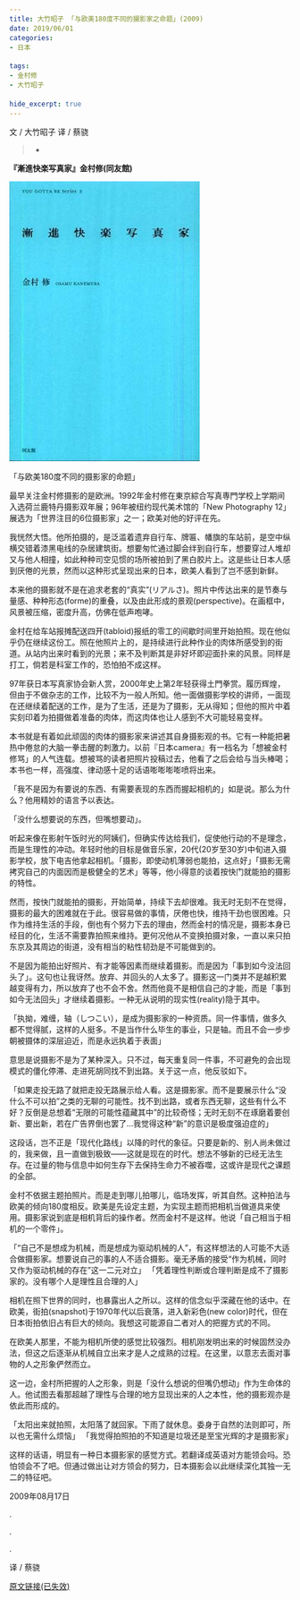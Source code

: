 ```yaml
---
title: 大竹昭子 「与欧美180度不同的摄影家之命题」(2009)
date: 2019/06/01
categories:
- 日本

tags:
- 金村修
- 大竹昭子

hide_excerpt: true
---
```


文 / 大竹昭子
译 / 蔡骁

> -



<!--more-->


 
**『漸進快楽写真家』金村修(同友館)**

![](/images/0044/01.jpg)

「与欧美180度不同的摄影家的命题」

最早关注金村修摄影的是欧洲。1992年金村修在東京綜合写真専門学校上学期间入选荷兰鹿特丹摄影双年展；96年被纽约现代美术馆的「New Photography 12」展选为「世界注目的6位摄影家」之一；欧美对他的好评在先。

我恍然大悟。他所拍摄的，是泛滥着遗弃自行车、牌匾、幡旗的车站前，是空中纵横交错着漆黑电线的杂居建筑街。想要匆忙通过脚会绊到自行车，想要穿过人堆却又与他人相撞，如此种种司空见惯的场所被拍到了黑白胶片上。这是些让日本人感到厌倦的光景，然而以这种形式呈现出来的日本，欧美人看到了岂不感到新鲜。

本来他的摄影就不是在追求老套的“真实”(リアルさ)。照片中传达出来的是节奏与量感、种种形态(forme)的重叠，以及由此形成的景观(perspective)。在画框中，风景被压缩，密度升高，仿佛在低声咆哮。

金村在给车站报摊配送四开(tabloid)报纸的零工的间歇时间里开始拍照。现在他似乎仍在继续这份工。照在他照片上的，是持续进行此种作业的肉体所感受到的街道。从站内出来时看到的光景；来不及判断其是非好坏即迎面扑来的风景。同样是打工，倘若是科室工作的，恐怕拍不成这样。

97年获日本写真家协会新人赏，2000年史上第2年轻获得土門拳赏。履历辉煌，但由于不做杂志的工作，比较不为一般人所知。他一面做摄影学校的讲师，一面现在还继续着配送的工作，是为了生活，还是为了摄影，无从得知；但他的照片中着实刻印着为拍摄做着准备的肉体，而这肉体也让人感到不大可能轻易变样。

本书就是有着如此顽固的肉体的摄影家来讲述其自身摄影观的书。它有一种能把暑热中倦怠的大脑一拳击醒的刺激力。以前『日本camera』有一档名为「想被金村修骂」的人气连载。想被骂的读者把照片投稿过去，他看了之后会给与当头棒喝；本书也一样，高强度、律动感十足的话语嘭嘭嘭嘭喷将出来。

「我不是因为有要说的东西、有需要表现的东西而握起相机的」如是说。那么为什么？他用精妙的语言予以表达。

「没什么想要说的东西，但嘴想要动」。

听起来像在影射午饭时光的阿姨们，但确实传达给我们，促使他行动的不是理念，而是生理性的冲动。年轻时他的目标是做音乐家，20代(20岁至30岁)中旬进入摄影学校，放下电吉他拿起相机。「摄影，即使动机薄弱也能拍，这点好」「摄影无需拷究自己的内面因而是极健全的艺术」等等，他小得意的谈着按快门就能拍的摄影的特性。

然而，按快门就能拍的摄影，开始简单，持续下去却很难。我无时无刻不在觉得，摄影的最大的困难就在于此。很容易做的事情，厌倦也快，维持干劲也很困难。只作为维持生活的手段，倒也有个努力下去的理由，然而金村的情况是，摄影本身已经目的化，生活不需要靠拍照来维持。更何况他从不变换拍摄对象，一直以来只拍东京及其周边的街道，没有相当的粘性韧劲是不可能做到的。

不是因为能拍出好照片、有才能等因素而继续着摄影。而是因为「事到如今没法回头了」。这句也让我讶然。放弃、并回头的人太多了。摄影这一门类并不是越积累越变得有力，所以放弃了也不会不舍。然而他竟不是相信自己的才能，而是「事到如今无法回头」才继续着摄影。一种无从说明的现实性(reality)隐于其中。

「执拗，难缠，轴（しつこい），是成为摄影家的一种资质。同一件事情，做多久都不觉得腻，这样的人挺多。不是当作什么毕生的事业，只是轴。而且不会一步步朝被摄体的深层迫近，而是永远执着于表面」

意思是说摄影不是为了某种深入。只不过，每天重复同一件事，不可避免的会出现模式的僵化停滞、走进死胡同找不到出路。关于这一点，他反驳如下。

「如果走投无路了就把走投无路展示给人看。这是摄影家。而不是要展示什么“没什么不可以拍”之类的无聊的可能性。找不到出路，或者东西无聊，这些有什么不好？反倒是总想着“无限的可能性蕴藏其中”的比较奇怪；无时无刻不在琢磨着要创新、要出新，若在广告界倒也罢了...我觉得这种“新”的意识是极度强迫症的」

这段话，岂不正是「现代化路线」以降的时代的象征。只要是新的、别人尚未做过的，我来做，且一直做到极致——这就是现在的时代。想法不够新的已经无法生存。在过量的物与信息中如何生存下去保持生命力不被吞噬，这或许是现代之课题的全部。

金村不依据主题拍照片。而是走到哪儿拍哪儿，临场发挥，听其自然。这种拍法与欧美的倾向180度相反。欧美是先设定主题，为实现主题而把相机当做道具来使用。摄影家说到底是相机背后的操作者。然而金村不是这样。他说「自己相当于相机的一个零件」。

「“自己不是想成为机械，而是想成为驱动机械的人”，有这样想法的人可能不大适合做摄影家。想要说自己的事的人不适合摄影。毫无矛盾的接受“作为机械，同时又作为驱动机械的存在”这一二元对立」
「凭着理性判断或合理判断是成不了摄影家的。没有哪个人是理性且合理的人」

相机在照下世界的同时，也暴露出人之所以。这样的信念似乎深藏在他的话中。在欧美，街拍(snapshot)于1970年代以后衰落，进入新彩色(new color)时代，但在日本街拍依旧占有巨大的倾向。我想这可能源自二者对人的把握方式的不同。

在欧美人那里，不能为相机所使的感觉比较强烈。相机刚发明出来的时候固然没办法，但这之后逐渐从机械自立出来才是人之成熟的过程。在这里，以意志去面对事物的人之形象俨然而立。

这一边，金村所把握的人之形象，则是「没什么想说的但嘴仍想动」作为生命体的人。他试图去看那超越了理性与合理的地方显现出来的人之本性，他的摄影观亦是依此而形成的。

「太阳出来就拍照，太阳落了就回家。下雨了就休息。委身于自然的法则即可，所以也无需什么烦恼」
「我觉得拍照拍的不知道是垃圾还是至宝光辉的才是摄影家」

这样的话语，明显有一种日本摄影家的感觉方式。若翻译成英语对方能领会吗。恐怕领会不了吧。但通过做出让对方领会的努力，日本摄影会以此继续深化其独一无二的特征吧。


2009年08月17日

.

.

.

译 / 蔡骁

[原文链接(已失效)](http://booklog.kinokuniya.co.jp/ohtake/archives/2009/08/17/)